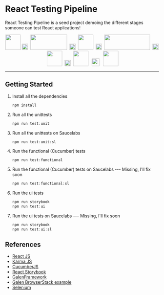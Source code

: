 # React Testing Pipeline 

React Testing Pipeline is a seed project demoing the different stages someone can test React applications!


<p align="center">
  <img src="https://camo.githubusercontent.com/22045498095171997ccf6a9554672519b9f67898/68747470733a2f2f63646e2e776f726c64766563746f726c6f676f2e636f6d2f6c6f676f732f72656163742e737667" width="50" height="50"/>
  <img src="https://cdn3.iconfinder.com/data/icons/musthave/256/Add.png" width="20" height="20"/>&nbsp;
  <img src="https://karma-runner.github.io/assets/img/banner.png" width="120" height="50"/>&nbsp;
  <img src="https://cdn3.iconfinder.com/data/icons/musthave/256/Add.png" width="20" height="20"/>&nbsp;
  <img src="https://pbs.twimg.com/profile_images/570530522607017984/jERP9IrY.png" width="50" height="50"/>&nbsp;
  <img src="https://cdn3.iconfinder.com/data/icons/musthave/256/Add.png" width="20" height="20"/>&nbsp;
  <img src="https://getstorybook.io/static/media/storybook-logo.f410b455.png" width="150" height="50"/>&nbsp;
  <img src="https://cdn3.iconfinder.com/data/icons/musthave/256/Add.png" width="20" height="20"/>&nbsp;
  <img src="http://galenframework.com/public/logo.png" width="50" height="50"/>&nbsp;
  <img src="https://cdn3.iconfinder.com/data/icons/musthave/256/Add.png" width="20" height="20"/>&nbsp;
  <img src="http://www.seleniumhq.org/images/big-logo.png" width="50" height="50"/>&nbsp;&nbsp;
  <img src="http://guidedimports.com/wp-content/uploads/2017/02/equals-sign.png" width="25" height="25"/>&nbsp;&nbsp;
  <img src="https://upload.wikimedia.org/wikipedia/commons/thumb/f/f5/SMirC-party.svg/1000px-SMirC-party.svg.png" width="50" height="50"/>&nbsp;
</p>

---
## Getting Started

1. Install all the dependencies
      ```js
      npm install
      ```
2. Run all the unittests
      ```js
      npm run test:unit
      ```
3. Run all the unittests on Saucelabs
      ```js
      npm run test:unit:sl
      ```
4. Run the functional (Cucumber) tests
      ```js
      npm run test:functional
      ```
5. Run the functional (Cucumber) tests on Saucelabs --- Missing, I'll fix soon
      ```js
      npm run test:functional:sl
      ```
6. Run the ui tests
      ```js
      npm run storybook
      npm run test:ui
      ```
7. Run the ui tests on Saucelabs --- Missing, I'll fix soon
      ```js
      npm run storybook
      npm run test:ui:sl
      ```

## References

* [React JS](https://facebook.github.io/react/)
* [Karma JS](https://github.com/karma-runner/karma)
* [CucumberJS](https://github.com/cucumber/cucumber-js)
* [React Storybook](https://getstorybook.io/)
* [GalenFramework](http://galenframework.com/)
* [Galen BrowserStack example](https://github.com/browserstack/Galen-BrowserStack)
* [Selenium](http://www.seleniumhq.org/)

